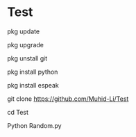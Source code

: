 # Test
pkg update

pkg upgrade

pkg unstall git

pkg install python





pkg install espeak

git clone https://github.com/Muhid-Li/Test

cd Test

Python Random.py
